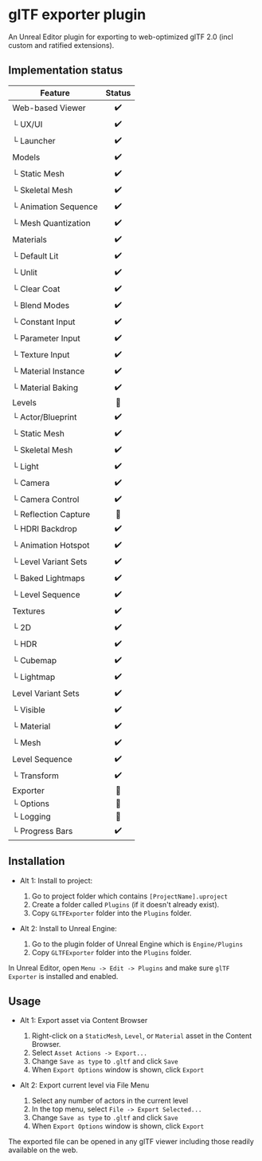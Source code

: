 glTF exporter plugin
====================

An Unreal Editor plugin for exporting to web-optimized glTF 2.0 (incl custom and ratified extensions).


Implementation status
---------------------

Feature                   | Status |
------------------------- | :----: |
Web-based Viewer          |   ✔️   |
└ UX/UI                   |   ✔️   |
└ Launcher                |   ✔️   |
Models                    |   ✔️   |
└ Static Mesh             |   ✔️   |
└ Skeletal Mesh           |   ✔️   |
└ Animation Sequence      |   ✔️   |
└ Mesh Quantization       |   ✔️   |
Materials                 |   ✔️   |
└ Default Lit             |   ✔️   |
└ Unlit                   |   ✔️   |
└ Clear Coat              |   ✔️   |
└ Blend Modes             |   ✔️   |
└ Constant Input          |   ✔️   |
└ Parameter Input         |   ✔️   |
└ Texture Input           |   ✔️   |
└ Material Instance       |   ✔️   |
└ Material Baking         |   ✔️   |
Levels                    |   👷   |
└ Actor/Blueprint         |   ✔️   |
└ Static Mesh             |   ✔️   |
└ Skeletal Mesh           |   ✔️   |
└ Light                   |   ✔️   |
└ Camera                  |   ✔️   |
└ Camera Control          |   ✔️   |
└ Reflection Capture      |   👷   |
└ HDRI Backdrop           |   ✔️   |
└ Animation Hotspot       |   ✔️   |
└ Level Variant Sets      |   ✔️   |
└ Baked Lightmaps         |   ✔️   |
└ Level Sequence          |   ✔️   |
Textures                  |   ✔️   |
└ 2D                      |   ✔️   |
└ HDR                     |   ✔️   |
└ Cubemap                 |   ✔️   |
└ Lightmap                |   ✔️   |
Level Variant Sets        |   ✔️   |
└ Visible                 |   ✔️   |
└ Material                |   ✔️   |
└ Mesh                    |   ✔️   |
Level Sequence            |   ✔️   |
└ Transform               |   ✔️   |
Exporter                  |   👷   |
└ Options                 |   👷   |
└ Logging                 |   👷   |
└ Progress Bars           |   ✔️   |


Installation
------------

* Alt 1: Install to project:
  1. Go to project folder which contains `[ProjectName].uproject`
  1. Create a folder called `Plugins` (if it doesn't already exist).
  1. Copy `GLTFExporter` folder into the `Plugins` folder.

* Alt 2: Install to Unreal Engine:
  1. Go to the plugin folder of Unreal Engine which is `Engine/Plugins`
  1. Copy `GLTFExporter` folder into the `Plugins` folder.

In Unreal Editor, open `Menu -> Edit -> Plugins` and make sure `glTF Exporter` is installed and enabled.


Usage
-----

* Alt 1: Export asset via Content Browser
  1. Right-click on a `StaticMesh`, `Level`, or `Material` asset in the Content Browser.
  1. Select `Asset Actions -> Export...`
  1. Change `Save as type` to `.gltf` and click `Save`
  1. When `Export Options` window is shown, click `Export`

* Alt 2: Export current level via File Menu
  1. Select any number of actors in the current level
  1. In the top menu, select `File -> Export Selected...`
  1. Change `Save as type` to `.gltf` and click `Save`
  1. When `Export Options` window is shown, click `Export`

The exported file can be opened in any glTF viewer including those readily available on the web.

